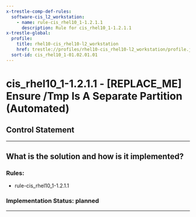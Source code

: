 ```yaml
---
x-trestle-comp-def-rules:
  software-cis_l2_workstation:
    - name: rule-cis_rhel10_1-1.2.1.1
      description: Rule for cis_rhel10_1-1.2.1.1
x-trestle-global:
  profile:
    title: rhel10-cis_rhel10-l2_workstation
    href: trestle://profiles/rhel10-cis_rhel10-l2_workstation/profile.json
  sort-id: cis_rhel10_1-01.02.01.01
---
```


# cis_rhel10_1-1.2.1.1 - \[REPLACE_ME\] Ensure /Tmp Is A Separate Partition (Automated)

## Control Statement

______________________________________________________________________

## What is the solution and how is it implemented?

<!-- For implementation status enter one of: implemented, partial, planned, alternative, not-applicable -->

<!-- Note that the list of rules under ### Rules: is read-only and changes will not be captured after assembly to JSON -->

<!-- Add control implementation description here for control: cis_rhel10_1-1.2.1.1 -->

### Rules:

  - rule-cis_rhel10_1-1.2.1.1

### Implementation Status: planned

______________________________________________________________________
